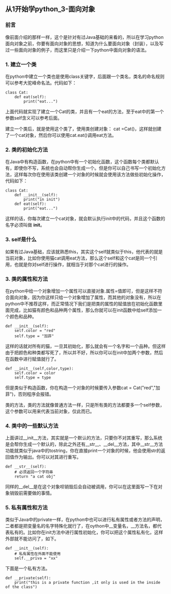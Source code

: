 ## 从1开始学python_3-面向对象

### 前言

像前面介绍的那样一样，这个是针对有过Java基础的来看的，所以在学习python面向对象之前，你要有面向对象的思想，知道为什么要面向对象（封装），以及写过一些面向对象的例子，而这里只是介绍一下python中面向对象的语法。

### 1. 建立一个类  

在python中建立一个类也是使用class关键字，后面跟一个类名，类名的命名规则可以参考大驼峰命名法。代码如下：  
	
	class Cat:
	    def eat(self):
	        print("eat...")

上面代码就实现了建立一个Cat的类，并且有一个eat的方法，至于eat中的第一个参数self含义可以参考后面。  

建立一个类后，就是使用这个类了，使用类创建对象： cat =Cat()，这样就创建了一个cat对象，然后你可以使用cat.eat()调用eat方法。

### 2. 类的初始化方法

在Java中有构造函数，在python中有一个初始化函数，这个函数每个类都默认有，即使你不写，系统也会自动帮你生成一个。但是你可以自己书写一个初始化方法，这样每次你在使用该类创建一个对象的时候就会使用该方法做些初始化操作，代码如下：  

	class Cat:
	    def __init__(self):
	        print("in init")
	    def eat(self):
	        print("eat...")

这样的话，你每次建立一个cat对象，就会默认执行init中的代码，并且这个函数的名字必须叫做 __init__。

### 3. self是什么

如果有过Java基础，应该就熟悉this，其实这个self就类似于this，他代表的就是当前对象，比如你使用猫cat调用eat方法，那么这个self和这个cat是同一个引用，也就是你对self进行操作，就相当于对那个cat进行的操作。

### 3. 类的属性和方法  

在python中给一个对象增加一个属性可以直接对象.属性=值即可，但是这样不符合面向对象，因为你这样只给一个对象增加了属性，而其他的对象没有，所以在python中不推荐这样，而正常情况下我们是把类的属性的赋值放在初始化函数里面完成，比如猫有颜色和品种两个属性，那么你就可以在init函数中给self添加一个颜色和品种。  

    def __init__(self):
        self.color = "red"
        self.type = "加菲"

这样的话就对所有的猫，一旦其初始化，那么就会有一个名字和一个品种。但这样由于把颜色和种类都写死了，所以并不好，所以你可以在init中加两个参数，然后在函数中进行赋值就行了。  

    def __init__(self,color,type):
        self.color = color
        self.type = type

但是类似于构造函数，你在构造一个对象的时候要传入参数cat = Cat("red","加菲")，否则程序会报错。  

类的方法，类的方法就像普通方法一样，只是所有类的方法都要多一个self参数，这个参数可以用来代表当前对象，仅此而已。

### 4. 类中的一些默认方法

上面讲过__init__方法，其实就是一个默认的方法，只要你不对其重写，那么系统是会帮你生成一个默认的，除此之外还有__str__、__del__方法，其中__str__方法功能就类似于java中的tostring，你在直接print一个对象的时候，他会使用str的返回值作为输出。你可以对其进行重写。  

    def __str__(self):
        # 必须返回一个字符串
        return "a cat obj"
同样的__del__是在这个对象呗销毁后会自动被调用，你可以在这里面写一下在对象销毁前需要做的事情。

### 5. 私有属性和方法

类似于Java中的private一样，在python中也可以进行私有属性或者方法的声明，二者都是把变量名的名字特殊化就行了，在oython中__变量名，__方法名，都代表私有的。比如你在init方法中进行属性初始化，你可以把这个属性私有化，这样外部就不能访问了，如下。  

    def __init__(self):        
        # 私有属性在外面不能使用
        self.__priva = "xx"


下面是一个私有方法。  

    def __private(self):
        print("this is a private function ,it only is used in the inside of the class")